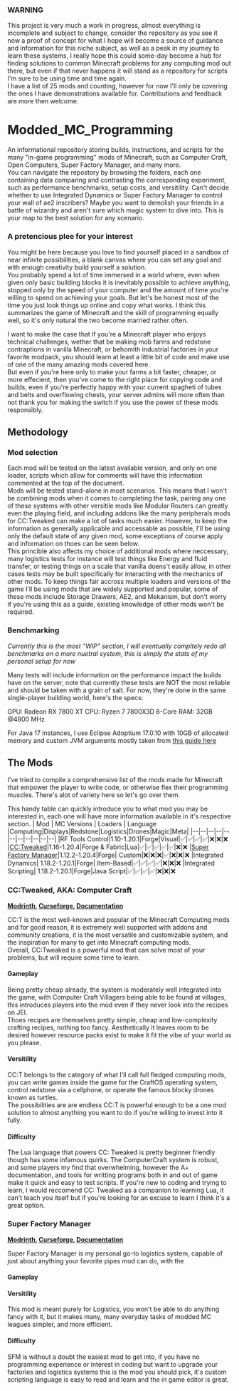 ### WARNING
This project is very much a work in progress, almost everything is incomplete and subject to change, consider the repository as you see it now a proof of concept for what I hope will become a source of guidance and information for this niche subject, as well as a peak in my journey to learn these systems, I really hope this could some-day become a hub for finding solutions to common Minecraft problems for any computing mod out there, but even if that never happens it will stand as a repository for scripts I'm sure to be using time and time again.  
I have a list of 25 mods and counting, however for now I'll only be covering the ones I have demonstrations available for.
Contributions and feedback are more then welcome.

# Modded_MC_Programming
An informational repository storing builds, instructions, and scripts for the many "in-game programming" mods of Minecraft, such as Computer Craft, Open Computers, Super Factory Manager, and many more.  
You can navigate the repostory by browsing the folders, each one containing data comparing and contrasting the corresponding experiment, such as performance benchmarks, setup costs, and versitility. Can't decide whether to use Integrated Dynamics or Super Factory Manager to control your wall of ae2 inscribers? Maybe you want to demolish your friends in a battle of wizardry and aren't sure which magic system to dive into. This is your map to the best solution for any scenario.


### A pretencious plee for your interest
You might be here because you love to find yourself placed in a sandbox of near infinite possibilities, a blank canvas where you can set any goal and with enough creativity build yourself a solution.  
You probably spend a lot of time immersed in a world where, even when given only basic building blocks it is inevitably possible to achieve anything, stopped only by the speed of your computer and the amount of time you're willing to spend on achieving your goals. But let's be honest most of the time you just look things up online and copy what works. 
I think this summarizes the game of Minecraft and the skill of programming equally well, so it's only natural the two become married rather often.  

I want to make the case that if you're a Minecraft player who enjoys technical challenges, wether that be making mob farms and redstone contraptions in vanilla Minecraft, or behomith industrial factories in your favorite modpack, you should learn at least a little bit of code and make use of one of the many amazing mods covered here.  
But even if you're here only to make your farms a bit faster, cheaper, or more effecient, then you've come to the right place for copying code and builds, even if you're perfectly happy with your current spagheti of tubes and belts and overflowing chests, your server admins will more often than not thank you for making the switch if you use the power of these mods responsibly.  

## Methodology
### Mod selection
Each mod will be tested on the latest available version, and only on one loader, scripts which allow for comments will have this information commented at the top of the document.  
Mods will be tested stand-alone in most scenarios. This means that I won't be combining mods when it comes to completing the task, pairing any one of these systems with other versitile mods like Modular Routers can greatly even the playing field, and including addons like the many peripherals mods for CC:Tweaked can make a lot of tasks much easier. However, to keep the information as generally applicable and accessable as possible, I'll be using only the default state of any given mod, some exceptions of course apply and information on thoes can be seen below.  
This princible also affects my choice of additional mods where neccessary, many logistics tests for instance will test things like Energy and fluid transfer, or testing things on a scale that vanilla doens't easily allow, in other cases tests may be built specifically for interacting with the mechanics of other mods. 
To keep things fair accross multiple loaders and versions of the game I'll be using mods that are widely supported and popular, some of these mods include Storage Drawers, AE2, and Mekanism, but don't worry if you're using this as a guide, existing knowledge of other mods won't be required.

### Benchmarking 
*Currently this is the most "WIP" section, I will eventually compltely redo all benchmarks on a more nuetral system, this is simply the stats of my personal setup for now*

Many tests will include information on the performance impact the builds have on the server, note that currently these tests are NOT the most reliable and should be taken with a grain of salt. For now, they're done in the same single-player building world, here's the specs:

GPU: Radeon RX 7800 XT
CPU: Ryzen 7 7800X3D 8-Core
RAM: 32GB @4800 MHz 

For Java 17 instances, I use Eclipse Adoptium 17.0.10 with 10GB of allocated memory and custom JVM arguments mostly taken from [this guide here]() 


## The Mods
I've tried to compile a comprehensive list of the mods made for Minecraft that empower the player to write code, or otherwise flex their programming muscles. There's alot of variety here so let's go over them.

This handy table can quickly introduce you to what mod you may be interested in, each one will have more information available in it's respective section.
| Mod | MC Versions | Loaders | Language |Computing|Displays|Redstone|Logistics|Drones|Magic|Meta|
|--|--|--|--|--|--|--|--|--|--|--|
|RF Tools Control|1.10-1.20.1|Forge|Visual|✅|✅|✅|✅|❌|❌|❌
|[CC:Tweaked](#CC:Tweaked,-AKA:-Computer-Craft)|1.16-1.20.4|Forge & Fabric|Lua|✅|✅|✅|✅|✅|❌|❌
|[Super Factory Manager](#super-factory-manager)|1.12.2-1.20.4|Forge| Custom|❌|❌|❌|✅|❌|❌|❌
|Integrated Dynamics| 1.18.2-1.20.1|Forge| Item-Based|✅|✅|✅|✅|❌|❌|❌
|Integrated Scripting| 1.18.2-1.20.1|Forge|Java Script|✅|✅|✅|✅|❌|❌|❌

### CC:Tweaked, AKA: Computer Craft
**[Modrinth](https://modrinth.com/mod/cc-tweaked), [Curseforge](https://www.curseforge.com/minecraft/mc-mods/cc-tweaked), [Documentation](https://tweaked.cc)**
  
CC:T is the most well-known and popular of the Minecraft Computing mods and for good reason, it is extremely well supported with addons and community creations, it is the most versatile and customizable system, and the inspiration for many to get into Minecraft computing mods.  
Overall, CC:Tweaked is a powerful mod that can solve most of your problems, but will require some time to learn.

#### Gameplay
Being pretty cheap already, the system is moderately well integrated into the game, with Computer Craft Villagers being able to be found at villages, this introduces players into the mod even if they never look into the recipes on JEI.  
Thoes recipes are themselves pretty simple, cheap and low-complexity crafting recipes, nothing too fancy.
Aesthetically it leaves room to be desired however resource packs exist to make it fit the vibe of your world as you please.

#### Versitility
CC:T belongs to the category of what I'll call full fledged computing mods, you can write games inside the game for the CraftOS operating system, control redstone via a cellphone, or operate the famous blocky drones known as turtles.  
The possibilities are are endless CC:T is powerful enough to be a one mod solution to almost anything you want to do if you're willing to invest into it fully.  

#### Difficulty
The Lua language that powers CC: Tweaked is pretty beginner friendly though has some infamous quirks. The ComputerCraft system is robust, and some players my find that overwhelming, however the A+ documentation, and tools for writting programs both in and out of game make it quick and easy to test scripts. If you're new to coding and trying to learn, I would reccomend CC: Tweaked as a companion to learning Lua, it can't teach you itself but if you're looking for an excuse to learn I think it's a great option.

### Super Factory Manager
**[Modrinth](https://modrinth.com/mod/super-factory-manager), [Curseforge](https://www.curseforge.com/minecraft/mc-mods/super-factory-manager), [Documentation](https://github.com/TeamDman/SuperFactoryManager/tree/1.20.4/examples)**  

Super Factory Manager is my personal go-to logistics system, capable of just about anything your favorite pipes mod can do, with the

#### Gameplay


#### Versitility
This mod is meant purely for Logistics, you won't be able to do anything fancy with it, but it makes many, many everyday tasks of modded MC leagues simpler, and more efficient.

#### Difficulty
SFM is without a doubt the easiest mod to get into, if you have no programming experience or interest in coding but want to upgrade your factories and logistics systems this is the mod you should pick, it's custom scripting language is easy to read and learn and the in game editor is great. 

